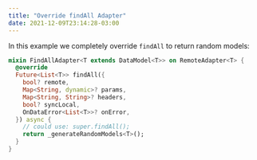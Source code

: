 ```yaml
---
title: "Override findAll Adapter"
date: 2021-12-09T23:14:28-03:00
---
```


In this example we completely override `findAll` to return random models:

```dart
mixin FindAllAdapter<T extends DataModel<T>> on RemoteAdapter<T> {
  @override
  Future<List<T>> findAll({
    bool? remote,
    Map<String, dynamic>? params,
    Map<String, String>? headers,
    bool? syncLocal,
    OnDataError<List<T>>? onError,
  }) async {
    // could use: super.findAll();
    return _generateRandomModels<T>();
  }
}
```
